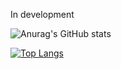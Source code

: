 In development


![Anurag's GitHub stats](https://github-readme-stats.vercel.app/api?username=tiago-yoneda&show_icons=true&theme=gotham)

[![Top Langs](https://github-readme-stats.vercel.app/api/top-langs/?username=tiago-yoneda)](https://github.com/tiago-yoneda/github-readme-stats)
<!--
**tiago-yoneda/tiago-yoneda** is a ✨ _special_ ✨ repository because its `README.md` (this file) appears on your GitHub profile.

Here are some ideas to get you started:

- 🔭 I’m currently working on ...
- 🌱 I’m currently learning ...
- 👯 I’m looking to collaborate on ...
- 🤔 I’m looking for help with ...
- 💬 Ask me about ...
- 📫 How to reach me: ...
- 😄 Pronouns: ...
- ⚡ Fun fact: ...
-->
